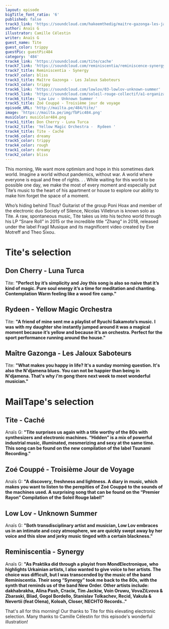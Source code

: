 ```yaml
---
layout: episode
bigTitle_font_ratio: '6'
published: false
track3_link: 'https://soundcloud.com/hakeemthedig/maitre-gazonga-les-jaloux-saboteurs'
author: Anaïs G
illustrator: Camille Célestin
writer: Anaïs G
guest_name: Tite
guest_color: trippy
guestPic: guestPic484
category: '484'
track4_link: 'https://soundcloud.com/tite/cache'
track7_link: 'https://soundcloud.com/reminiscentia/reminiscence-synergy'
track7_title: Reminiscentia - Synergy
track7_color: bliss
track3_title: Maître Gazonga - Les Jaloux Saboteurs
track3_color: trippy
track6_link: 'https://soundcloud.com/lowlov/03-lowlov-unknown-summer'
track5_link: 'https://soundcloud.com/soleil-rouge-collectif/a1-organizatsiya-troisieme'
track6_title: 'Low Lov - Unknown Summer '
track5_title: Zoé Couppé - Troisième jour de voyage
episode_URL: 'http://mailta.pe/484/tite/'
image: 'https://mailta.pe/img/fbPic484.png'
musiColor: musiColor484.png
track1_title: Don Cherry - Luna Turca
track2_title: 'Yellow Magic Orchestra -  Rydeen '
track4_title: Tite - Caché
track6_color: dreamy
track5_color: trippy
track4_color: rough
track1_color: dreamy
track2_color: bliss
---
```

<p id="introduction">This morning, We want more optimism and hope in this sometimes dark world. Imagine a world without pandemics, without war. A world where everyone is equal and free of rights. . . While waiting for this world to be possible one day, we make the most of every moment and especially put Tite’s music to the heart of his apartment or house to explore our ability to make him forget the space of a moment.
  
Who’s hiding behind Titus? Guitarist of the group Poni Hoax and member of the electronic duo Society of Silence, Nicolas Villebrun is known solo as Tite. A raw, spontaneous music, Tite takes us into his techno world through his LP “Snare Roll” in 2015 or the incredible title “Zhang” in 2018, released under the label Fragil Musique and its magnificent video created by Eve Motreff and Theo Sixou.
</p>

# Tite's selection

## Don Cherry - Luna Turca
Tite: **"**Perfect by it’s simplicity and Joy this song is also so naive that it’s kind of magic. Pure soul energy it’s a time for meditation and chanting. Contemplation Warm feeling like a wood fire camp.**"**

## Rydeen - Yellow Magic Orchestra
Tite: **"**A friend of mine sent me a playlist of Ryuchi Sakamoto’s music. I was with my daughter she instantly jumped around it was a magical moment because it’s yellow and because it’s an orchestra. Perfect for the sport performance running around the house.**"**

## Maître Gazonga - Les Jaloux Saboteurs
Tite: **"**What makes you happy in life? It's a sunday morning question. It's also the N'djamena blues. You can not be happier than being in N'djamena. That's why i'm gong there next week to meet wonderful musician.**"**

# MailTape's selection

## Tite - Caché
Anaïs G: **"**Tite surprises us again with a title worthy of the 80s with synthesizers and electronic machines. “Hidden” is a mix of powerful industrial music, illuminated, mesmerizing and sexy at the same time. This song can be found on the new compilation of the label Tsunami Recording.**"**

## Zoé Couppé - Troisième Jour de Voyage
Anaïs G: **"**A discovery, freshness and lightness. A diary in music, which makes you want to listen to the perepities of Zoé Couppé to the sounds of the machines used. A surprising song that can be found on the “Premier Rayon” Compilation of the Soleil Rouge label!**"**

## Low Lov - Unknown Summer
Anaïs G: **"**Both transdisciplinary artist and musician, Low Lov embraces us in an intimate and cozy atmosphere, we are quickly swept away by her voice and this slow and jerky music tinged with a certain blackness.**"**

## Reminiscentia - Synergy
Anaïs G: **"**As Praktika did through a playist from MondElectronique, who highlights Urkainian artists, I also wanted to give voice to her artists. The choice was difficult, but I was transcended by the music of the band Reminiscentia. Their song “Synergy” took me back to the 80s, with the synth that reminds us of the band New Order. Other artists include: dakhabrakha, Alina Pash, Стасік, Tim Jackiw, Voin Oruwu, VovaZiLvova & Zbaraski, Bliad, Gogol Bordello, Stanislav Tolkachev, Recid, Vakula & Nevertii (feat Olena), Koloah, Closer, NECHTO Records..**"**

<p id="outroduction">That's all for this morning! Our thanks to Tite for this elevating electronic selection. Many thanks to Camille Célestin for this episode's wonderful illustration!</p>
